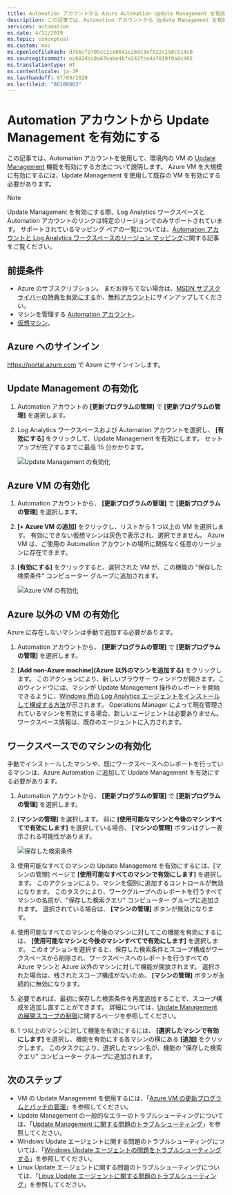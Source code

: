 ```yaml
---
title: Automation アカウントから Azure Automation Update Management を有効にする
description: この記事では、Automation アカウントから Update Management を有効にする方法について説明します。
services: automation
ms.date: 4/11/2019
ms.topic: conceptual
ms.custom: mvc
ms.openlocfilehash: d756cf9705cc1ce0041c26dc3ef022c150c514c0
ms.sourcegitcommit: ec682dcc0a67eabe4bfe242fce4a7019f0a8c405
ms.translationtype: HT
ms.contentlocale: ja-JP
ms.lasthandoff: 07/09/2020
ms.locfileid: "86186063"
---
```

# <a name="enable-update-management-from-an-automation-account"></a>Automation アカウントから Update Management を有効にする

この記事では、Automation アカウントを使用して、環境内の VM の [Update Management](automation-update-management.md) 機能を有効にする方法について説明します。 Azure VM を大規模に有効にするには、Update Management を使用して既存の VM を有効にする必要があります。 

> [!NOTE]
> Update Management を有効にする際、Log Analytics ワークスペースと Automation アカウントのリンクは特定のリージョンでのみサポートされています。 サポートされているマッピング ペアの一覧については、[Automation アカウントと Log Analytics ワークスペースのリージョン マッピング](how-to/region-mappings.md)に関する記事をご覧ください。

## <a name="prerequisites"></a>前提条件

* Azure のサブスクリプション。 まだお持ちでない場合は、[MSDN サブスクライバーの特典を有効にする](https://azure.microsoft.com/pricing/member-offers/msdn-benefits-details/)か、[無料アカウント](https://azure.microsoft.com/free/?WT.mc_id=A261C142F)にサインアップしてください。
* マシンを管理する [Automation アカウント](./index.yml)。
* [仮想マシン](../virtual-machines/windows/quick-create-portal.md)。

## <a name="sign-in-to-azure"></a>Azure へのサインイン

https://portal.azure.com で Azure にサインインします。

## <a name="enable-update-management"></a>Update Management の有効化

1. Automation アカウントの **[更新プログラムの管理]** で **[更新プログラムの管理]** を選択します。

2. Log Analytics ワークスペースおよび Automation アカウントを選択し、 **[有効にする]** をクリックして、Update Management を有効にします。 セットアップが完了するまでに最高 15 分かかります。

    ![Update Management の有効化](media/automation-onboard-solutions-from-automation-account/onboardsolutions2.png)

## <a name="enable-azure-vms"></a>Azure VM の有効化

1. Automation アカウントから、 **[更新プログラムの管理]** で **[更新プログラムの管理]** を選択します。

2. **[+ Azure VM の追加]** をクリックし、リストから 1 つ以上の VM を選択します。 有効にできない仮想マシンは灰色で表示され、選択できません。 Azure VM は、ご使用の Automation アカウントの場所に関係なく任意のリージョンに存在できます。 

3. **[有効にする]** をクリックすると、選択された VM が、この機能の "保存した検索条件" コンピューター グループに追加されます。

    ![Azure VM の有効化](media/automation-onboard-solutions-from-automation-account/enable-azure-vms.png)

## <a name="enable-non-azure-vms"></a>Azure 以外の VM の有効化

Azure に存在しないマシンは手動で追加する必要があります。 

1. Automation アカウントから、 **[更新プログラムの管理]** で **[更新プログラムの管理]** を選択します。

2. **[Add non-Azure machine]\(Azure 以外のマシンを追加する\)** をクリックします。 このアクションにより、新しいブラウザー ウィンドウが開きます。このウィンドウには、マシンが Update Management 操作のレポートを開始できるように、[Windows 用の Log Analytics エージェントをインストールして構成する方法](../azure-monitor/platform/log-analytics-agent.md)が示されます。 Operations Manager によって現在管理されているマシンを有効にする場合、新しいエージェントは必要ありません。ワークスペース情報は、既存のエージェントに入力されます。

## <a name="enable-machines-in-the-workspace"></a>ワークスペースでのマシンの有効化

手動でインストールしたマシンや、既にワークスペースへのレポートを行っているマシンは、Azure Automation に追加して Update Management を有効にする必要があります。 

1. Automation アカウントから、 **[更新プログラムの管理]** で **[更新プログラムの管理]** を選択します。

2. **[マシンの管理]** を選択します。 前に **[使用可能なマシンと今後のマシンすべてで有効にします]** を選択している場合、 **[マシンの管理]** ボタンはグレー表示される可能性があります。

    ![保存した検索条件](media/automation-onboard-solutions-from-automation-account/managemachines.png)

4. 使用可能なすべてのマシンの Update Management を有効にするには、[マシンの管理] ページで **[使用可能なすべてのマシンで有効にします]** を選択します。 このアクションにより、マシンを個別に追加するコントロールが無効になります。 このタスクにより、ワークグループへのレポートを行うすべてマシンの名前が、"保存した検索クエリ" コンピューター グループに追加されます。 選択されている場合は、 **[マシンの管理]** ボタンが無効になります。

5. 使用可能なすべてのマシンと今後のマシンに対してこの機能を有効にするには、 **[使用可能なマシンと今後のマシンすべてで有効にします]** を選択します。 このオプションを選択すると、保存した検索条件とスコープ構成がワークスペースから削除され、ワークスペースへのレポートを行うすべての Azure マシンと Azure 以外のマシンに対して機能が開放されます。 選択された場合は、残されたスコープ構成がないため、 **[マシンの管理]** ボタンが永続的に無効になります。

6. 必要であれば、最初に保存した検索条件を再度追加することで、スコープ構成を追加し直すことができます。 詳細については、[Update Management の展開スコープの制限](automation-scope-configurations-update-management.md)に関するページを参照してください。

7. 1 つ以上のマシンに対して機能を有効にするには、 **[選択したマシンで有効にします]** を選択し、機能を有効にする各マシンの横にある **[追加]** をクリックします。 このタスクにより、選択したマシン名が、機能の "保存した検索クエリ" コンピューター グループに追加されます。

## <a name="next-steps"></a>次のステップ

* VM の Update Management を使用するには、「[Azure VM の更新プログラムとパッチの管理](automation-tutorial-update-management.md)」を参照してください。
* Update Management の一般的なエラーのトラブルシューティングについては、「[Update Management に関する問題のトラブルシューティング](troubleshoot/update-management.md)」を参照してください。
* Windows Update エージェントに関する問題のトラブルシューティングについては、「[Windows Update エージェントの問題をトラブルシューティングする](troubleshoot/update-agent-issues.md)」を参照してください。
* Linux Update エージェントに関する問題のトラブルシューティングについては、「[Linux Update エージェントに関する問題のトラブルシューティング](troubleshoot/update-agent-issues-linux.md)」を参照してください。
